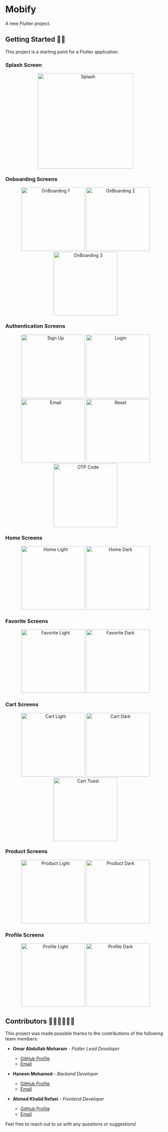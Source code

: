 # Mobify

A new Flutter project.

## Getting Started 🩵🏁

This project is a starting point for a Flutter application.

### Splash Screen
<p align="center">
  <img src="splash.png" alt="Splash" width="300">
</p>

### Onboarding Screens
<p align="center">
  <img src="onboarding1.png" alt="OnBoarding 1" width="200">
  <img src="onboarding2.png" alt="OnBoarding 2" width="200">
  <img src="onboarding3.png" alt="OnBoarding 3" width="200">
</p>

### Authentication Screens
<p align="center">
  <img src="signup.png" alt="Sign Up" width="200">
  <img src="login.png" alt="Login" width="200">
  <img src="email.png" alt="Email" width="200">
  <img src="reset.png" alt="Reset" width="200">
  <img src="otp.png" alt="OTP Code" width="200">
</p>

### Home Screens
<p align="center">
  <img src="homeL.png" alt="Home Light" width="200">
  <img src="homeD.png" alt="Home Dark" width="200">
</p>

### Favorite Screens
<p align="center">
  <img src="favL.png" alt="Favorite Light" width="200">
  <img src="favD.png" alt="Favorite Dark" width="200">
</p>

### Cart Screens
<p align="center">
  <img src="cartL.png" alt="Cart Light" width="200">
  <img src="cartD.png" alt="Cart Dark" width="200">
  <img src="cartToast.png" alt="Cart Toast" width="200">
</p>

### Product Screens
<p align="center">
  <img src="productL.png" alt="Product Light" width="200">
  <img src="productD.png" alt="Product Dark" width="200">
</p>


### Profile Screens
<p align="center">
  <img src="profileL.png" alt="Profile Light" width="200">
  <img src="profileD.png" alt="Profile Dark" width="200">
</p>





## Contributors 🧑🏻‍🤝‍🧑🏼🤍

This project was made possible thanks to the contributions of the following team members:

- **Omar Abdullah Moharam** - *Flutter Lead Developer*  
  - [GitHub Profile](https://github.com/omarmoharam790)
  - [Email](mailto:omarmoharam790@gmail.com)

- **Haneen Mohamed** - *Backend Developer*  
  - [GitHub Profile](https://github.com/Ho0nn)
  - [Email](mailto:haneen.m.elfeky@gmail.com)

- **Ahmed Khalid Refaei** - *Frontend Developer*  
  - [GitHub Profile](https://github.com/elref7i)
  - [Email](mailto:momo3956248@gmail.com)

Feel free to reach out to us with any questions or suggestions!
